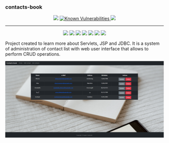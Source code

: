 ### contacts-book

<p align="center">
  <a>
    <img src="https://visitor-badge.glitch.me/badge?page_id=angelocvti.contacts-book" />
  </a>
  <a href="https://snyk.io/test/github/angelocvti/contacts-book?targetFile=pom.xml">
    <img src="https://snyk.io/test/github/angelocvti/contacts-book/badge.svg?targetFile=pom.xml" alt="Known Vulnerabilities" data-canonical-src="https://snyk.io/test/github/angelocvti/contacts-book?targetFile=pom.xml" style="max-width:100%;">
  </a>
  <a href="https://opensource.org/licenses/MIT">
    <img src="https://img.shields.io/badge/License-MIT-yellow.svg">
  </a>
</p>

___

<p align="center">
  <img src="https://img.shields.io/badge/-Java-007396?style=flat-square&logo=java" />
  <img src="https://img.shields.io/badge/-Maven-C71A36?style=flat-square&logo=apache-maven" />
  <img src="https://img.shields.io/badge/-PostgreSQL-336791?style=flat-square&logo=postgresql" />
  <img src="https://img.shields.io/badge/-HTML-E34F26?style=flat-square&logo=html5&logoColor=white" />
  <img src="https://img.shields.io/badge/-CSS-1572B6?style=flat-square&logo=css3" />
  <img src="https://img.shields.io/badge/-JavaScript-F7DF1E?style=flat-square&logo=javascript&logoColor=black" />
  <img src="https://img.shields.io/badge/-Bootstrap-563D7C?style=flat-square&logo=bootstrap" />
</p>

Project created to learn more about Servlets, JSP and JDBC. It is a system of administration of contact list with web user interface that allows to perform CRUD operations.

<p align="center">
  <img src="sample.png" />
</p>
